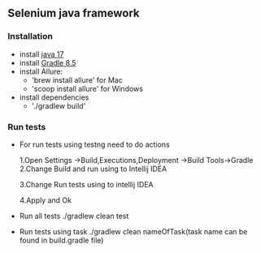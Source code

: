## Selenium java framework


### Installation

- install [java 17](https://www.oracle.com/java/technologies/downloads/)
- install [Gradle 8.5](https://gradle.org/releases/)
- install Allure:
    * 'brew install allure' for Mac
    * 'scoop install allure' for Windows
- install dependencies
    * './gradlew build'


### Run tests

- For run tests using testng need to do actions

  1.Open Settings ->Build,Executions,Deployment ->Build Tools->Gradle
  2.Change Build and run  using to Intellij IDEA

  3.Change Run tests using to intellij IDEA

  4.Apply and Ok
- Run all tests ./gradlew clean test

- Run tests using task ./gradlew clean nameOfTask(task name can be found in build.gradle file)
